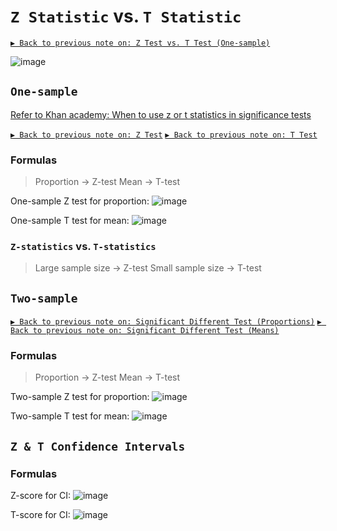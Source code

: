# `Z Statistic` vs. `T Statistic`

[`▶ Back to previous note on: Z Test vs. T Test (One-sample)`](https://github.com/solomonxie/solomonxie.github.io/issues/50#issuecomment-420542201)

![image](https://user-images.githubusercontent.com/14041622/45568007-f24f8f80-b88d-11e8-90a2-0aacfc7bea92.png)



## `One-sample`

[Refer to Khan academy: When to use z or t statistics in significance tests](https://www.khanacademy.org/math/statistics-probability/significance-tests-one-sample/modal/v/when-to-use-z-or-t-statistics-in-significance-tests)

[`▶ Back to previous note on: Z Test`](https://github.com/solomonxie/solomonxie.github.io/issues/50#issuecomment-420189772)
[`▶ Back to previous note on: T Test`](https://github.com/solomonxie/solomonxie.github.io/issues/50#issuecomment-420521963)

### Formulas

> Proportion -> Z-test
   Mean -> T-test

One-sample Z test for proportion:
![image](https://user-images.githubusercontent.com/14041622/45408926-514fb180-b6a0-11e8-8174-1a360944483c.png)

One-sample T test for mean:
![image](https://user-images.githubusercontent.com/14041622/45405555-eef1b380-b695-11e8-8bbb-0369788dfa02.png)



### `Z-statistics` vs. `T-statistics`

> Large sample size -> Z-test
   Small sample size -> T-test



## `Two-sample`

[`▶ Back to previous note on: Significant Different Test (Proportions)`](https://github.com/solomonxie/solomonxie.github.io/issues/50#issuecomment-420589391)
[`▶ Back to previous note on: Significant Different Test (Means)`](https://github.com/solomonxie/solomonxie.github.io/issues/50#issuecomment-421259362)


### Formulas

> Proportion -> Z-test
   Mean -> T-test

Two-sample Z test for proportion:
![image](https://user-images.githubusercontent.com/14041622/45471171-ddc2a880-b762-11e8-8fdd-59dbd9a5e162.png)

Two-sample T test for mean:
![image](https://user-images.githubusercontent.com/14041622/45538406-90fdd100-b839-11e8-8897-74c4b9806f2d.png)



## `Z & T Confidence Intervals`

### Formulas

Z-score for CI:
![image](https://user-images.githubusercontent.com/14041622/45540215-6eba8200-b83e-11e8-904d-303e7c258022.png)

T-score for CI:
![image](https://user-images.githubusercontent.com/14041622/45540224-74b06300-b83e-11e8-9a34-04503792edd3.png)

